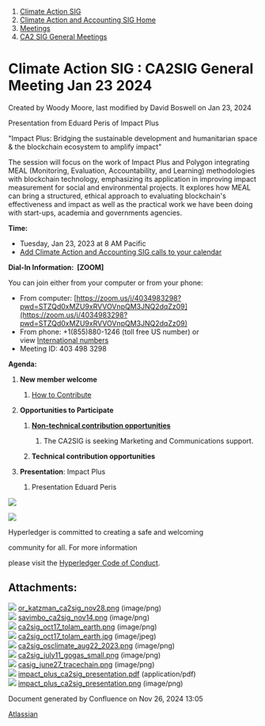 1. [Climate Action SIG](index.html)
2. [Climate Action and Accounting SIG Home](Climate-Action-and-Accounting-SIG-Home_19005445.html)
3. [Meetings](Meetings_19005583.html)
4. [CA2 SIG General Meetings](CA2-SIG-General-Meetings_19006785.html)

# Climate Action SIG : CA2SIG General Meeting Jan 23 2024

Created by Woody Moore, last modified by David Boswell on Jan 23, 2024

Presentation from Eduard Peris of Impact Plus

"Impact Plus: Bridging the sustainable development and humanitarian space &amp; the blockchain ecosystem to amplify impact" 

The session will focus on the work of Impact Plus and Polygon integrating MEAL (Monitoring, Evaluation, Accountability, and Learning) methodologies with blockchain technology, emphasizing its application in improving impact measurement for social and environmental projects. It explores how MEAL can bring a structured, ethical approach to evaluating blockchain's effectiveness and impact as well as the practical work we have been doing with start-ups, academia and governments agencies.

**Time:**

- Tuesday, Jan 23, 2023 at 8 AM Pacific
- [Add Climate Action and Accounting SIG calls to your calendar](https://lists.hyperledger.org/g/climate-sig/ics/invite.ics?repeatid=24572)

**Dial-In Information:  \[ZOOM]**

You can join either from your computer or from your phone:

- From computer: [https://zoom.us/j/4034983298?pwd=STZQd0xMZU9xRVVOVnpQM3JNQ2dqZz09](https://zoom.us/j/4034983298?pwd=STZQd0xMZU9xRVVOVnpQM3JNQ2dqZz09)
- From phone: +1(855)880-1246 (toll free US number) or view [International numbers](https://zoom.us/u/bAaJoyznp)
- Meeting ID: 403 498 3298

**Agenda:**

1. **New member welcome**
   
   1. [How to Contribute](https://lf-hyperledger.atlassian.net/wiki/display/CASIG/How+to+Contribute)
2. **Opportunities to Participate**
   
   1. **[Non-technical contribution opportunities](https://lf-hyperledger.atlassian.net/wiki/display/CASIG/Non-technical+Contribution+Opportunities)**
      
      1. The CA2SIG is seeking Marketing and Communications support.
   2. **Technical contribution opportunities**
3. **Presentation**: Impact Plus
   
   1. Presentation Eduard Peris

![](https://wiki.hyperledger.org/download/attachments/29034696/Antitrustnotice.png?version=1&modificationDate=1581695654000&api=v2)

![](https://wiki.hyperledger.org/download/attachments/2392771/welcome.png?version=2&modificationDate=1572450107000&api=v2)

Hyperledger is committed to creating a safe and welcoming

community for all. For more information

please visit the [Hyperledger Code of Conduct](https://lf-hyperledger.atlassian.net/wiki/spaces/HYP/pages/19595281/Hyperledger+Code+of+Conduct).

## Attachments:

![](images/icons/bullet_blue.gif) [or\_katzman\_ca2sig\_nov28.png](attachments/19010494/19010495.png) (image/png)  
![](images/icons/bullet_blue.gif) [savimbo\_ca2sig\_nov14.png](attachments/19010494/19010496.png) (image/png)  
![](images/icons/bullet_blue.gif) [ca2sig\_oct17\_tolam\_earth.png](attachments/19010494/19010497.png) (image/png)  
![](images/icons/bullet_blue.gif) [ca2sig\_oct17\_tolam\_earth.jpg](attachments/19010494/19010498.jpg) (image/jpeg)  
![](images/icons/bullet_blue.gif) [ca2sig\_osclimate\_aug22\_2023.png](attachments/19010494/19010499.png) (image/png)  
![](images/icons/bullet_blue.gif) [ca2sig\_july11\_gogas\_small.png](attachments/19010494/19010500.png) (image/png)  
![](images/icons/bullet_blue.gif) [casig\_june27\_tracechain.png](attachments/19010494/19010501.png) (image/png)  
![](images/icons/bullet_blue.gif) [impact\_plus\_ca2sig\_presentation.pdf](attachments/19010494/19010519.pdf) (application/pdf)  
![](images/icons/bullet_blue.gif) [impact\_plus\_ca2sig\_presentation.png](attachments/19010494/19010520.png) (image/png)

Document generated by Confluence on Nov 26, 2024 13:05

[Atlassian](http://www.atlassian.com/)
